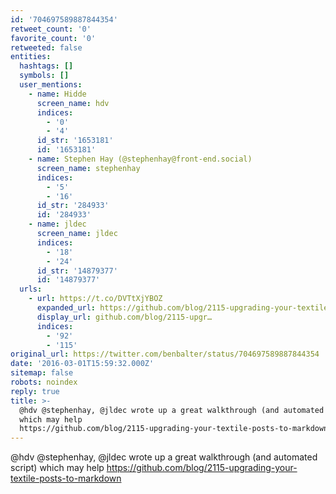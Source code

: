 ```yaml
---
id: '704697589887844354'
retweet_count: '0'
favorite_count: '0'
retweeted: false
entities:
  hashtags: []
  symbols: []
  user_mentions:
    - name: Hidde
      screen_name: hdv
      indices:
        - '0'
        - '4'
      id_str: '1653181'
      id: '1653181'
    - name: Stephen Hay (@stephenhay@front-end.social)
      screen_name: stephenhay
      indices:
        - '5'
        - '16'
      id_str: '284933'
      id: '284933'
    - name: jldec
      screen_name: jldec
      indices:
        - '18'
        - '24'
      id_str: '14879377'
      id: '14879377'
  urls:
    - url: https://t.co/DVTtXjYBOZ
      expanded_url: https://github.com/blog/2115-upgrading-your-textile-posts-to-markdown
      display_url: github.com/blog/2115-upgr…
      indices:
        - '92'
        - '115'
original_url: https://twitter.com/benbalter/status/704697589887844354
date: '2016-03-01T15:59:32.000Z'
sitemap: false
robots: noindex
reply: true
title: >-
  @hdv @stephenhay, @jldec wrote up a great walkthrough (and automated script)
  which may help
  https://github.com/blog/2115-upgrading-your-textile-posts-to-markdown
---
```


@hdv @stephenhay, @jldec wrote up a great walkthrough (and automated script) which may help https://github.com/blog/2115-upgrading-your-textile-posts-to-markdown